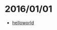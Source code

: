 # 2016/01/01

- [helloworld](https://bigdata-mindstorms.github.io/d3-playground/#https://bigdata-mindstorms.github.io/d3-playground/ontouchstart/2016-01-01/helloworld.js)
